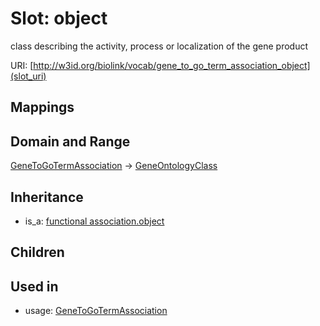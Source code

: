 # Slot: object


class describing the activity, process or localization of the gene product

URI: [http://w3id.org/biolink/vocab/gene_to_go_term_association_object](slot_uri)
## Mappings

## Domain and Range

[GeneToGoTermAssociation](GeneToGoTermAssociation.md) -> [GeneOntologyClass](GeneOntologyClass.md)
## Inheritance

 *  is_a: [functional association.object](functional_association_object.md)
## Children

## Used in

 *  usage: [GeneToGoTermAssociation](GeneToGoTermAssociation.md)
